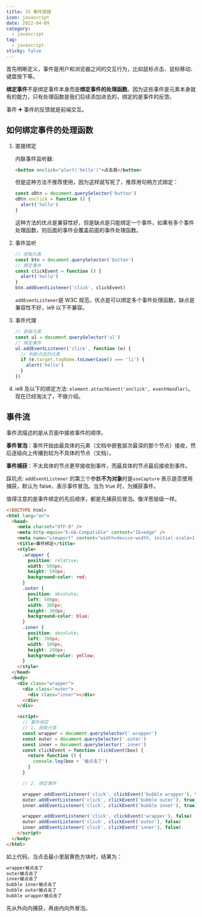 ```yaml
---
title: JS 事件梳理
icon: javascript
date: 2022-04-09
category:
  - javascript
tag:
  - javascript
sticky: false
---
```


首先明晰定义，事件是用户和浏览器之间的交互行为，比如鼠标点击、鼠标移动、键盘按下等。

**绑定事件**不是绑定事件本身而是**绑定事件的处理函数**。因为这些事件是元素本身就有的能力，只有处理函数是我们后续添加进去的，绑定的是事件的反馈。

事件 ➕ 事件的反馈就是前端交互。

## 如何绑定事件的处理函数

1. 直接绑定

   内联事件监听器:

   ```html
   <button onclick="alert('hello')">点击我</button>
   ```

   但是这种方法不推荐使用，因为这样就写死了，推荐用句柄方式绑定：

   ```js
   const oBtn = document.querySelector('button')
   oBtn.onclick = function () {
     alert('hello')
   }
   ```

   这种方法的优点是兼容性好，但是缺点是只能绑定一个事件，如果有多个事件处理函数，则后面的事件会覆盖前面的事件处理函数。

2. 事件监听

   ```js
   // 获取元素
   const btn = document.querySelector('button')
   // 绑定事件
   const clickEvent = function () {
     alert('hello')
   }
   btn.addEventListener('click', clickEvent)
   ```

   `addEventListener`是 W3C 规范，优点是可以绑定多个事件处理函数，缺点是兼容性不好，ie9 以下不兼容。

3. 事件代理

   ```js
   // 获取元素
   const ul = document.querySelector('ul')
   // 绑定事件
   ul.addEventListener('click', function (e) {
     // 判断点击的元素
     if (e.target.tagName.toLowerCase() === 'li') {
       alert('hello')
     }
   })
   ```

4. ie8 及以下的绑定方法: `element.attachEvent('onclick', eventHandler)`。现在已经淘汰了，不做介绍。

## 事件流

事件流描述的是从页面中接收事件的顺序。

**事件冒泡**：事件开始由最具体的元素（文档中嵌套层次最深的那个节点）接收，然后逐级向上传播到较为不具体的节点（文档）。

**事件捕获**：不太具体的节点更早接收到事件，而最具体的节点最后接收到事件。

踩坑点: `addEventListener` 的第三个参数**不为对象**时是`useCapture` 表示是否使用捕获，默认为 false，表示事件冒泡。当为 true 时，为捕获事件。

值得注意的是事件绑定的先后顺序，都是先捕获后冒泡。像洋葱层级一样。

```html
<!DOCTYPE html>
<html lang="en">
  <head>
    <meta charset="UTF-8" />
    <meta http-equiv="X-UA-Compatible" content="IE=edge" />
    <meta name="viewport" content="width=device-width, initial-scale=1.0" />
    <title>事件绑定</title>
    <style>
      .wrapper {
        position: relative;
        width: 500px;
        height: 500px;
        background-color: red;
      }
      .outer {
        position: absolute;
        left: 500px;
        width: 300px;
        height: 300px;
        background-color: blue;
      }
      .inner {
        position: absolute;
        left: 300px;
        width: 100px;
        height: 100px;
        background-color: yellow;
      }
    </style>
  </head>
  <body>
    <div class="wrapper">
      <div class="outer">
        <div class="inner"></div>
      </div>
    </div>

    <script>
      // 事件绑定
      // 1. 获取元素
      const wrapper = document.querySelector('.wrapper')
      const outer = document.querySelector('.outer')
      const inner = document.querySelector('.inner')
      const clickEvent = function clickEvent(box) {
        return function () {
          console.log(box + '被点击了')
        }
      }

      // 2. 绑定事件

      wrapper.addEventListener('click', clickEvent('bubble wrapper'), true)
      outer.addEventListener('click', clickEvent('bubble outer'), true)
      inner.addEventListener('click', clickEvent('bubble inner'), true)

      wrapper.addEventListener('click', clickEvent('wrapper'), false)
      outer.addEventListener('click', clickEvent('outer'), false)
      inner.addEventListener('click', clickEvent('inner'), false)
    </script>
  </body>
</html>
```

如上代码，当点击最小里层黄色方块时，结果为：

```js
wrapper被点击了
outer被点击了
inner被点击了
bubble inner被点击了
bubble outer被点击了
bubble wrapper被点击了
```

先从外向内捕获，再由内向外冒泡。
